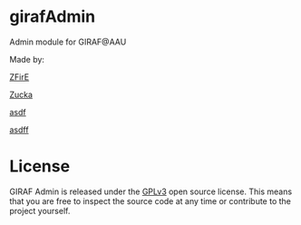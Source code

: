girafAdmin
==========

Admin module for GIRAF@AAU

Made by:

[ZFirE](https://github.com/zfire)

[Zucka](https://github.com/Zucka)

[asdf]()

[asdff]()


License
==========
GIRAF Admin is released under the [GPLv3](http://www.gnu.org/licenses/gpl.txt) open source license. This means that you are free to inspect the source code at any time or contribute to the project yourself.
